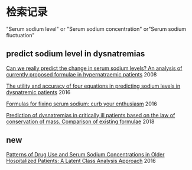 # 检索记录

"Serum sodium level" or "Serum sodium concentration" or"Serum sodium fluctuation"

## predict sodium level in dysnatremias

[Can we really predict the change in serum sodium levels? An analysis of currently proposed formulae in hypernatraemic patients](https://academic.oup.com/ndt/article/23/11/3501/1940333) 2008

[The utility and accuracy of four equations in predicting sodium levels in dysnatremic patients](https://academic.oup.com/ckj/article/9/4/530/2918802) 2016

[Formulas for fixing serum sodium: curb your enthusiasm](https://academic.oup.com/ckj/article/9/4/527/2918821) 2016

[Prediction of dysnatremias in critically ill patients based on the law of conservation of mass. Comparison of existing formulae](https://journals.plos.org/plosone/article?id=10.1371/journal.pone.0207603) 2018

## new

[Patterns of Drug Use and Serum Sodium Concentrations in Older Hospitalized Patients: A Latent Class Analysis Approach](https://rd.springer.com/article/10.1007/s40801-016-0094-1) 2016
